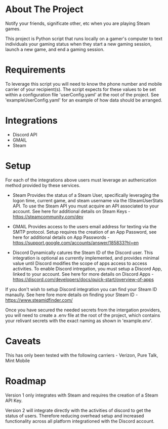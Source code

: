 # About The Project
Notify your friends, significate other, etc when you are playing Steam games. 

This project is Python script that runs locally on a gamer's computer to text individuals your gaming status when they start a new gaming session, launch a new game, and end a gaming session. 

# Requirements
To leverage this script you will need to know the phone number and mobile carrier of your recipient(s). The script expects for these values to be set within a configuration file 'userConfig.yaml' at the root of the project. See 'exampleUserConfig.yaml' for an example of how data should be arranged.

# Integrations
 - Discord API
 - GMAIL
 - Steam

# Setup
For each of the integrations above users must leverage an authenication method provided by these services. 

- Steam 
Provides the status of a Steam User, specifically leveraging the logon time, current game, and steam username via the ISteamUserStats API. To use the Steam API you must acquire an API associated to your account. See here for additional details on Steam Keys - https://steamcommunity.com/dev

- GMAIL
Provides access to the users email address for texting via the SMTP protocol. Setup requires the creation of an App Password, see here for additional details on App Passwords - https://support.google.com/accounts/answer/185833?hl=en  

- Discord 
Dynamically catures the Steam ID of the Discord user. This integration is optional as currently implemented, and provides minimal value until Discord modifies the scope of apps access to access activities. To enable Discord intregation, you must setup a Discord App, linked to your account. See here for more details on Discord Apps - https://discord.com/developers/docs/quick-start/overview-of-apps

If you don't wish to setup Discord integration you can find your Steam ID manaully. See here fore more details on finding your Steam ID - https://www.steamidfinder.com/

Once you have secured the needed secrets from the intergation providers, you will need to create a .env file at the root of the project, which contains your relivant secrets with the exact naming as shown in 'example.env'.

# Caveats
This has only been tested with the following carriers - Verizon, Pure Talk, Mint Mobile

# Roadmap
Version 1 only integrates with Steam and requires the creation of a Steam API Key.

Version 2 will integrate directly with the activities of discord to get the status of users. Therefore reducing overhead setup and increased functionality across all platform integrationed with the Discord account. 
